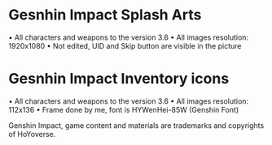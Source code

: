 # Gesnhin Impact Splash Arts
• All characters and weapons to the version 3.6
• All images resolution: 1920x1080
• Not edited, UID and Skip button are visible in the picture

# Gesnhin Impact Inventory icons
• All characters and weapons to the version 3.6
• All images resolution: 112x136
• Frame done by me, font is HYWenHei-85W (Genshin Font)

Genshin Impact, game content and materials are trademarks and copyrights of HoYoverse.
